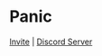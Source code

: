 # Panic

[Invite]([https://discord.com/api/oauth2/authorize?client_id=946038896356126730&permissions=1513976360001&scope=bot](https://discord.com/oauth2/authorize?client_id=946038896356126730&permissions=8&scope=bot)https://discord.com/oauth2/authorize?client_id=946038896356126730&permissions=8&scope=bot) | [Discord Server](https://discord.gg/AzmyRSFpYw)

